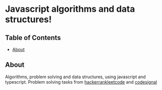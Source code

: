 # Javascript algorithms and data structures!

## Table of Contents

- [About](#about)

## About <a name = "about"></a>

Algorithms, problem solving and data structures, using javascript and typescript.
Problem solving tasks from [hackerrank](https://www.hackerrank.com/)[leetcode](https://leetcode.com/) and [codesignal](https://codesignal.com/)
